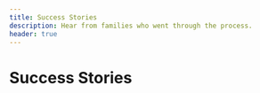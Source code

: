 ```yaml
---
title: Success Stories
description: Hear from families who went through the process.
header: true
---
```


# Success Stories
